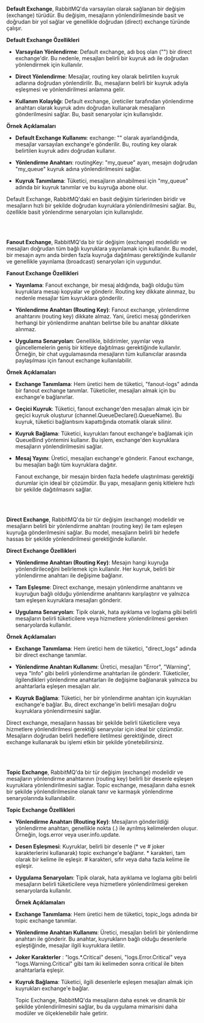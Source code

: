
**Default Exchange**, RabbitMQ'da varsayılan olarak sağlanan bir değişim (exchange) türüdür. Bu değişim, mesajların yönlendirilmesinde basit ve doğrudan bir yol sağlar ve genellikle doğrudan (direct) exchange türünde çalışır.

**Default Exchange Özellikleri**
- **Varsayılan Yönlendirme**: Default exchange, adı boş olan ("") bir direct exchange'dir. Bu nedenle, mesajları belirli bir kuyruk adı ile doğrudan yönlendirmek için kullanılır.

- **Direct Yönlendirme**: Mesajlar, routing key olarak belirtilen kuyruk adlarına doğrudan yönlendirilir. Bu, mesajların belirli bir kuyruk adıyla eşleşmesi ve yönlendirilmesi anlamına gelir.

- **Kullanım Kolaylığı**: Default exchange, üreticiler tarafından yönlendirme anahtarı olarak kuyruk adını doğrudan kullanarak mesajların gönderilmesini sağlar. Bu, basit senaryolar için kullanışlıdır.

**Örnek Açıklamaları**
- **Default Exchange Kullanımı**: exchange: "" olarak ayarlandığında, mesajlar varsayılan exchange'e gönderilir. Bu, routing key olarak belirtilen kuyruk adını doğrudan kullanır.

- **Yönlendirme Anahtarı**: routingKey: "my_queue" ayarı, mesajın doğrudan "my_queue" kuyruk adına yönlendirilmesini sağlar.

- **Kuyruk Tanımlama**: Tüketici, mesajların alınabilmesi için "my_queue" adında bir kuyruk tanımlar ve bu kuyruğa abone olur.

 Default Exchange, RabbitMQ'daki en basit değişim türlerinden biridir ve mesajların hızlı bir şekilde doğrudan kuyruklara yönlendirilmesini sağlar. Bu, özellikle basit yönlendirme senaryoları için kullanışlıdır. 

<br><br>

**Fanout Exchange**, RabbitMQ'da bir tür değişim (exchange) modelidir ve mesajları doğrudan tüm bağlı kuyruklara yayınlamak için kullanılır. Bu model, bir mesajın aynı anda birden fazla kuyruğa dağıtılması gerektiğinde kullanılır ve genellikle yayınlama (broadcast) senaryoları için uygundur.

**Fanout Exchange Özellikleri**

- **Yayınlama**: Fanout exchange, bir mesaj aldığında, bağlı olduğu tüm kuyruklara mesajı kopyalar ve gönderir. Routing key dikkate alınmaz, bu nedenle mesajlar tüm kuyruklara gönderilir.

- **Yönlendirme Anahtarı (Routing Key)**: Fanout exchange, yönlendirme anahtarını (routing key) dikkate almaz. Yani, üretici mesaj gönderirken herhangi bir yönlendirme anahtarı belirtse bile bu anahtar dikkate alınmaz.

- **Uygulama Senaryoları**: Genellikle, bildirimler, yayınlar veya güncellemelerin geniş bir kitleye dağıtılması gerektiğinde kullanılır. Örneğin, bir chat uygulamasında mesajların tüm kullanıcılar arasında paylaşılması için fanout exchange kullanılabilir.

**Örnek Açıklamaları**
- **Exchange Tanımlama**: Hem üretici hem de tüketici, "fanout-logs" adında bir fanout exchange tanımlar. Tüketiciler, mesajları almak için bu exchange'e bağlanırlar.

- **Geçici Kuyruk**: Tüketici, fanout exchange'den mesajları almak için bir geçici kuyruk oluşturur (channel.QueueDeclare().QueueName). Bu kuyruk, tüketici bağlantısını kapattığında otomatik olarak silinir.

- **Kuyruk Bağlama**: Tüketici, kuyrukları fanout exchange'e bağlamak için QueueBind yöntemini kullanır. Bu işlem, exchange'den kuyruklara mesajların yönlendirilmesini sağlar.

- **Mesaj Yayını**: Üretici, mesajları exchange'e gönderir. Fanout exchange, bu mesajları bağlı tüm kuyruklara dağıtır.

  Fanout exchange, bir mesajın birden fazla hedefe ulaştırılması gerektiği durumlar için ideal bir çözümdür. Bu yapı, mesajların geniş kitlelere hızlı bir şekilde dağıtılmasını sağlar.

<br><br>

**Direct Exchange**, RabbitMQ'da bir tür değişim (exchange) modelidir ve mesajların belirli bir yönlendirme anahtarı (routing key) ile tam eşleşen kuyruğa gönderilmesini sağlar. Bu model, mesajların belirli bir hedefe hassas bir şekilde yönlendirilmesi gerektiğinde kullanılır.

**Direct Exchange Özellikleri**
- **Yönlendirme Anahtarı (Routing Key)**: Mesajın hangi kuyruğa yönlendirileceğini belirlemek için kullanılır. Her kuyruk, belirli bir yönlendirme anahtarı ile değişime bağlanır.

- **Tam Eşleşme**: Direct exchange, mesajın yönlendirme anahtarını ve kuyruğun bağlı olduğu yönlendirme anahtarını karşılaştırır ve yalnızca tam eşleşen kuyruklara mesajları gönderir.

- **Uygulama Senaryoları**: Tipik olarak, hata ayıklama ve loglama gibi belirli mesajların belirli tüketicilere veya hizmetlere yönlendirilmesi gereken senaryolarda kullanılır.

 **Örnek Açıklamaları**
- **Exchange Tanımlama**: Hem üretici hem de tüketici, "direct_logs" adında bir direct exchange tanımlar.

- **Yönlendirme Anahtarı Kullanımı**: Üretici, mesajları "Error", "Warning", veya "Info" gibi belirli yönlendirme anahtarları ile gönderir. Tüketiciler, ilgilendikleri yönlendirme anahtarları ile değişime bağlanarak yalnızca bu anahtarlarla eşleşen mesajları alır.

- **Kuyruk Bağlama**: Tüketici, her bir yönlendirme anahtarı için kuyrukları exchange'e bağlar. Bu, direct exchange'in belirli mesajları doğru kuyruklara yönlendirmesini sağlar.

Direct exchange, mesajların hassas bir şekilde belirli tüketicilere veya hizmetlere yönlendirilmesi gerektiği senaryolar için ideal bir çözümdür. Mesajların doğrudan belirli hedeflere iletilmesi gerektiğinde, direct exchange kullanarak bu işlemi etkin bir şekilde yönetebilirsiniz.

<br><br>

**Topic Exchange**, RabbitMQ'da bir tür değişim (exchange) modelidir ve mesajların yönlendirme anahtarının (routing key) belirli bir desenle eşleşen kuyruklara yönlendirilmesini sağlar. Topic exchange, mesajların daha esnek bir şekilde yönlendirilmesine olanak tanır ve karmaşık yönlendirme senaryolarında kullanılabilir.

**Topic Exchange Özellikleri**
- **Yönlendirme Anahtarı (Routing Key)**: Mesajların gönderildiği yönlendirme anahtarı, genellikle nokta (.) ile ayrılmış kelimelerden oluşur. Örneğin, logs.error veya user.info.update.

- **Desen Eşleşmesi**: Kuyruklar, belirli bir desenle (* ve # joker karakterlerini kullanarak) topic exchange'e bağlanır. * karakteri, tam olarak bir kelime ile eşleşir. # karakteri, sıfır veya daha fazla kelime ile eşleşir. 

- **Uygulama Senaryoları**: Tipik olarak, hata ayıklama ve loglama gibi belirli mesajların belirli tüketicilere veya hizmetlere yönlendirilmesi gereken senaryolarda kullanılır.
  
  **Örnek Açıklamaları**
- **Exchange Tanımlama**: Hem üretici hem de tüketici, topic_logs adında bir topic exchange tanımlar.

- **Yönlendirme Anahtarı Kullanımı**: Üretici, mesajları belirli bir yönlendirme anahtarı ile gönderir. Bu anahtar, kuyrukların bağlı olduğu desenlerle eşleştiğinde, mesajlar ilgili kuyruklara iletilir.

- **Joker Karakterler** : "logs.*.Critical" deseni, "logs.Error.Critical" veya "logs.Warning.Critical" gibi tam iki kelimeden sonra critical ile biten anahtarlarla eşleşir.
- **Kuyruk Bağlama**: Tüketici, ilgili desenlerle eşleşen mesajları almak için kuyrukları exchange'e bağlar.

  Topic Exchange, RabbitMQ'da mesajların daha esnek ve dinamik bir şekilde yönlendirilmesini sağlar, bu da uygulama mimarisini daha modüler ve ölçeklenebilir hale getirir.
